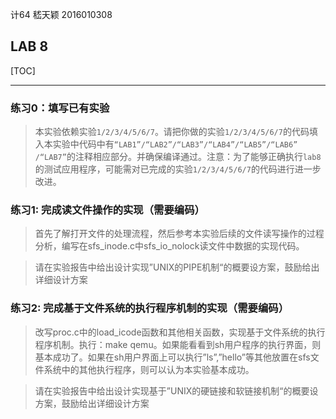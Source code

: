 计64	嵇天颖	2016010308

## LAB 8

[TOC]

---

### 练习0：填写已有实验

> 本实验依赖实验`1/2/3/4/5/6/7`。请把你做的实验`1/2/3/4/5/6/7`的代码填入本实验中代码中有`“LAB1”/“LAB2”/“LAB3”/“LAB4”/“LAB5”/“LAB6” /“LAB7”`的注释相应部分。并确保编译通过。注意：为了能够正确执行`lab8`的测试应用程序，可能需对已完成的实验`1/2/3/4/5/6/7`的代码进行进一步改进。



### 练习1: 完成读文件操作的实现（需要编码）

> 首先了解打开文件的处理流程，然后参考本实验后续的文件读写操作的过程分析，编写在sfs_inode.c中sfs_io_nolock读文件中数据的实现代码。



> 请在实验报告中给出设计实现”UNIX的PIPE机制“的概要设方案，鼓励给出详细设计方案



### 练习2: 完成基于文件系统的执行程序机制的实现（需要编码）

> 改写proc.c中的load_icode函数和其他相关函数，实现基于文件系统的执行程序机制。执行：make qemu。如果能看看到sh用户程序的执行界面，则基本成功了。如果在sh用户界面上可以执行”ls”,”hello”等其他放置在sfs文件系统中的其他执行程序，则可以认为本实验基本成功。



> 请在实验报告中给出设计实现基于”UNIX的硬链接和软链接机制“的概要设方案，鼓励给出详细设计方案




  